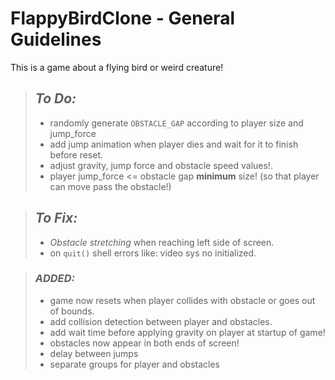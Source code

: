 
# **FlappyBirdClone** - General Guidelines

This is a game about a flying bird or weird creature!

> ## ***To Do:***
> 
> - randomly generate `OBSTACLE_GAP` according to
> player size and jump_force
> - add jump animation when player dies and wait
> for it to finish before reset.
> - adjust gravity, jump force and obstacle
> speed values!.  
> - player jump_force <= obstacle gap
> **minimum** size! (so that player can move
> pass the obstacle!)  

> ## ***To Fix:***
>
> - *Obstacle stretching* when reaching left
> side of screen.  
> - on `quit()` shell errors like: video sys no
> initialized.  

> ### ***ADDED:***
>
> - game now resets when player collides with
> obstacle or goes out of bounds.
> - add collision detection between player and
> obstacles. 
> - add wait time before applying gravity on
> player at startup of game!  
> - obstacles now appear in both ends of
> screen!  
> - delay between jumps  
> - separate groups for player and obstacles  
